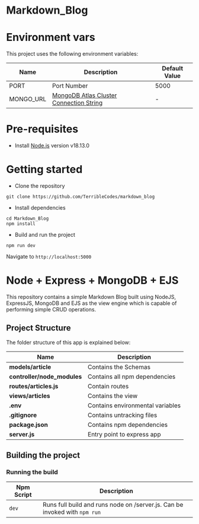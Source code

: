 # Markdown_Blog

# Environment vars

This project uses the following environment variables:

| Name      | Description                                                                                             | Default Value |
| --------- | ------------------------------------------------------------------------------------------------------- | ------------- |
| PORT      | Port Number                                                                                             | 5000          |
| MONGO_URL | [MongoDB Atlas Cluster Connection String](https://www.mongodb.com/docs/guides/atlas/connection-string/) | -             |

# Pre-requisites

- Install [Node.js](https://nodejs.org/en/) version v18.13.0

# Getting started

- Clone the repository

```
git clone https://github.com/TerribleCodes/markdown_blog
```

- Install dependencies

```
cd Markdown_Blog
npm install
```

- Build and run the project

```
npm run dev
```

Navigate to `http://localhost:5000`

# Node + Express + MongoDB + EJS

This repository contains a simple Markdown Blog built using NodeJS, ExpressJS, MongoDB and EJS as the view engine which is capable of performing simple CRUD operations.

## Project Structure

The folder structure of this app is explained below:

| Name                        | Description                      |
| --------------------------- | -------------------------------- |
| **models/article**          | Contains the Schemas             |
| **controller/node_modules** | Contains all npm dependencies    |
| **routes/articles.js**      | Contain routes                   |
| **views/articles**          | Contains the view                |
| **.env**                    | Contains environmental variables |
| **.gitignore**              | Contains untracking files        |
| **package.json**            | Contains npm dependencies        |
| **server.js**               | Entry point to express app       |

## Building the project

### Running the build

| Npm Script | Description                                                                |
| ---------- | -------------------------------------------------------------------------- |
| `dev`      | Runs full build and runs node on /server.js. Can be invoked with `npm run` |

